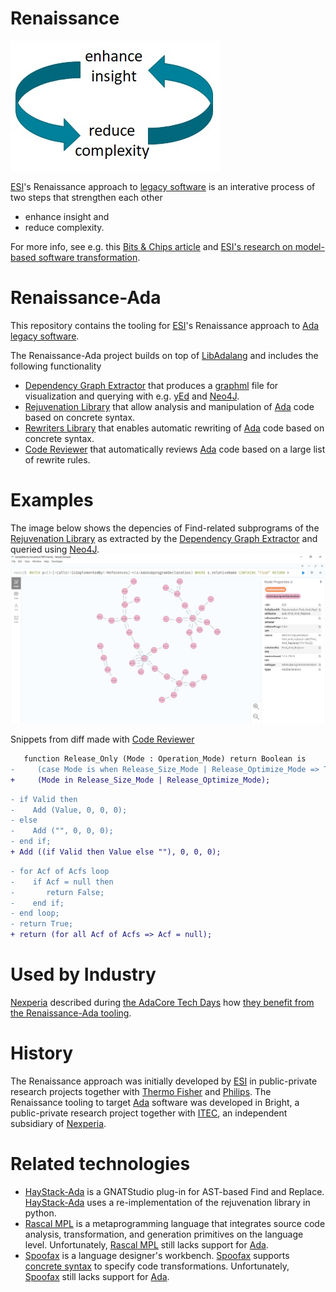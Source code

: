 # Renaissance
![Enhance insight and reduce complexity](/doc/enhance-insight-reduce-complexity.jpg)

[ESI](https://esi.nl)'s Renaissance approach to [legacy software](https://en.wikipedia.org/wiki/Legacy_code) is an interative process of
two steps that strengthen each other
* enhance insight and 
* reduce complexity.

For more info, see e.g. this 
[Bits & Chips article](https://bits-chips.nl/artikel/esi-helps-thermo-fisher-and-philips-grease-their-software-machines)
and [ESI's research on model-based software transformation](https://esi.nl/research/output/methods/model-based-software-transformation).

# Renaissance-Ada
This repository contains the tooling for [ESI](https://esi.nl)'s Renaissance approach to [Ada](https://en.wikipedia.org/wiki/Ada_(programming_language)) [legacy software](https://en.wikipedia.org/wiki/Legacy_code). 

The Renaissance-Ada project builds on top of [LibAdalang](https://adaco.re/libadalang) and includes the following functionality
* [Dependency Graph Extractor](/src/tools/Dependency_Graph_Extractor) that produces a [graphml](http://graphml.graphdrawing.org) file for visualization and querying 
with e.g. [yEd](https://www.yworks.com/products/yed) and [Neo4J](https://neo4j.com/).
* [Rejuvenation Library](/src/libraries/Rejuvenation_Lib) that 
allow analysis and manipulation of [Ada](https://en.wikipedia.org/wiki/Ada_(programming_language))  code based on concrete syntax.
* [Rewriters Library](/src/libraries/Rewriters_Lib) that
enables automatic rewriting of [Ada](https://en.wikipedia.org/wiki/Ada_(programming_language)) code based on concrete syntax.
* [Code Reviewer](/src/tools/Code_Reviewer) that automatically reviews [Ada](https://en.wikipedia.org/wiki/Ada_(programming_language)) code 
based on a large list of rewrite rules.

# Examples

The image below shows the depencies of Find-related subprograms of 
the [Rejuvenation Library](/src/libraries/Rejuvenation_Lib)
as extracted by the [Dependency Graph Extractor](/src/tools/Dependency_Graph_Extractor) and 
queried using [Neo4J](https://neo4j.com/).
![Dependencies of Find-related subprograms of the Rejuvenation Library](/doc/Relations_Of_Find.jpg)

Snippets from diff made with [Code Reviewer](/src/tools/Code_Reviewer)
```diff
   function Release_Only (Mode : Operation_Mode) return Boolean is
-     (case Mode is when Release_Size_Mode | Release_Optimize_Mode => True, when others => False);
+     (Mode in Release_Size_Mode | Release_Optimize_Mode);
```

```diff
- if Valid then
-    Add (Value, 0, 0, 0);
- else
-    Add ("", 0, 0, 0);
- end if;
+ Add ((if Valid then Value else ""), 0, 0, 0);
```

```diff
- for Acf of Acfs loop
-    if Acf = null then
-       return False;
-    end if;
- end loop;
- return True;
+ return (for all Acf of Acfs => Acf = null);
```

# Used by Industry
[Nexperia](https://nexperia.com) described during [the AdaCore Tech Days](https://events.adacore.com/eutechday2021) 
how [they benefit from the Renaissance-Ada tooling](https://www.youtube.com/watch?v=EHrd-9wgALM).

# History
The Renaissance approach was initially developed by [ESI](https://esi.nl)
in public-private research projects together with [Thermo Fisher](https://thermofisher.com) and [Philips](http://philips.com).
The Renaissance tooling to target [Ada](https://en.wikipedia.org/wiki/Ada_(programming_language)) software
was developed in Bright, 
a public-private research project together with [ITEC](https://itecequipment.com), an independent subsidiary of [Nexperia](https://nexperia.com).

# Related technologies
* [HayStack-Ada](https://github.com/BurritoZz/Haystack-Ada) is a GNATStudio plug-in for AST-based Find and Replace. 
[HayStack-Ada](https://github.com/BurritoZz/Haystack-Ada) uses a re-implementation of the rejuvenation library in python.
* [Rascal MPL](https://www.rascal-mpl.org) is a metaprogramming language that 
integrates source code analysis, transformation, and generation primitives on the language level.
Unfortunately, [Rascal MPL](https://www.rascal-mpl.org) still lacks support for [Ada](https://en.wikipedia.org/wiki/Ada_(programming_language)).
* [Spoofax](https://spoofax.dev) is a language designer's workbench. [Spoofax](https://spoofax.dev) supports [concrete syntax](https://www.spoofax.dev/howtos/stratego/concrete-syntax) to specify code transformations.
Unfortunately, [Spoofax](https://spoofax.dev) still lacks support for [Ada](https://en.wikipedia.org/wiki/Ada_(programming_language)).

